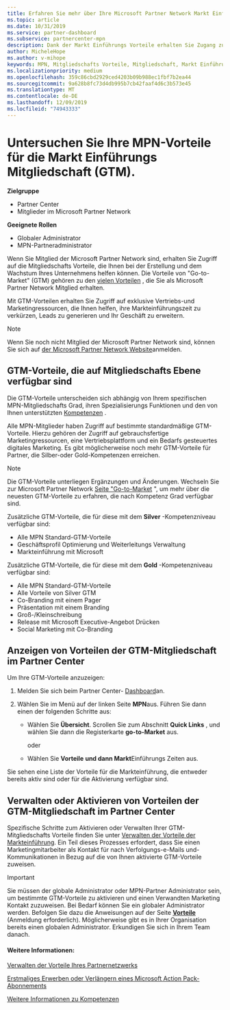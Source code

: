 ```yaml
---
title: Erfahren Sie mehr über Ihre Microsoft Partner Network Markt Einführungs Vorteile | Partner Center
ms.topic: article
ms.date: 10/31/2019
ms.service: partner-dashboard
ms.subservice: partnercenter-mpn
description: Dank der Markt Einführungs Vorteile erhalten Sie Zugang zu exklusiven Vertriebs-und Marketingressourcen, die Ihnen helfen, ihre Markteinführungszeit zu verkürzen, Leads zu generieren und Ihr Geschäft zu erweitern.
author: MicheleHope
ms.author: v-mihope
keywords: MPN, Mitgliedschafts Vorteile, Mitgliedschaft, Markt Einführungs Vorteile, Markt Einführungs Einführung, zu Markt, GTM, Goldmitgliedschaft, Silver-Mitgliedschaft
ms.localizationpriority: medium
ms.openlocfilehash: 359c86cbd2929ced4203b09b988ec1fbf7b2ea44
ms.sourcegitcommit: 9a628b8fc73d4db995b7cb42faaf4d6c3b573e45
ms.translationtype: MT
ms.contentlocale: de-DE
ms.lasthandoff: 12/09/2019
ms.locfileid: "74943333"
---
```

# <a name="explore-your-mpn-go-to-market-gtm-membership-benefits"></a>Untersuchen Sie Ihre MPN-Vorteile für die Markt Einführungs Mitgliedschaft (GTM).

**Zielgruppe**

- Partner Center
- Mitglieder im Microsoft Partner Network

**Geeignete Rollen**

- Globaler Administrator
- MPN-Partneradministrator

Wenn Sie Mitglied der Microsoft Partner Network sind, erhalten Sie Zugriff auf die Mitgliedschafts Vorteile, die Ihnen bei der Erstellung und dem Wachstum Ihres Unternehmens helfen können. Die Vorteile von "Go-to-Market" (GTM) gehören zu den [vielen Vorteilen](https://partner.microsoft.com/manage-your-partner-network-benefits) , die Sie als Microsoft Partner Network Mitglied erhalten. 

Mit GTM-Vorteilen erhalten Sie Zugriff auf exklusive Vertriebs-und Marketingressourcen, die Ihnen helfen, ihre Markteinführungszeit zu verkürzen, Leads zu generieren und Ihr Geschäft zu erweitern.

>[!NOTE]
>Wenn Sie noch nicht Mitglied der Microsoft Partner Network sind, können Sie sich auf [der Microsoft Partner Network Website](https://partner.microsoft.com/membership)anmelden.


## <a name="gtm-benefits-available-by-membership-level"></a>GTM-Vorteile, die auf Mitgliedschafts Ebene verfügbar sind

Die GTM-Vorteile unterscheiden sich abhängig von Ihrem spezifischen MPN-Mitgliedschafts Grad, ihren Spezialisierungs Funktionen und den von Ihnen unterstützten [Kompetenzen](learn-about-competencies.md) .

Alle MPN-Mitglieder haben Zugriff auf bestimmte standardmäßige GTM-Vorteile. Hierzu gehören der Zugriff auf gebrauchsfertige Marketingressourcen, eine Vertriebsplattform und ein Bedarfs gesteuertes digitales Marketing. Es gibt möglicherweise noch mehr GTM-Vorteile für Partner, die Silber-oder Gold-Kompetenzen erreichen.

>[!NOTE]
>Die GTM-Vorteile unterliegen Ergänzungen und Änderungen. Wechseln Sie zur Microsoft Partner Network [Seite "Go-to-Market](https://partner.microsoft.com/membership/go-to-market) ", um mehr über die neuesten GTM-Vorteile zu erfahren, die nach Kompetenz Grad verfügbar sind.

Zusätzliche GTM-Vorteile, die für diese mit dem **Silver** -Kompetenzniveau verfügbar sind:

- Alle MPN Standard-GTM-Vorteile
- Geschäftsprofil Optimierung und Weiterleitungs Verwaltung
- Markteinführung mit Microsoft

Zusätzliche GTM-Vorteile, die für diese mit dem **Gold** -Kompetenzniveau verfügbar sind:

- Alle MPN Standard-GTM-Vorteile
- Alle Vorteile von Silver GTM
- Co-Branding mit einem Pager
- Präsentation mit einem Branding
- Groß-/Kleinschreibung
- Release mit Microsoft Executive-Angebot Drücken
- Social Marketing mit Co-Branding

## <a name="view-gtm-membership-benefits-in-the-partner-center"></a>Anzeigen von Vorteilen der GTM-Mitgliedschaft im Partner Center

Um Ihre GTM-Vorteile anzuzeigen:

1. Melden Sie sich beim Partner Center- [Dashboard]( https://docs.microsoft.com/partner-center/)an.

2. Wählen Sie im Menü auf der linken Seite **MPN**aus. Führen Sie dann einen der folgenden Schritte aus:

    - Wählen Sie **Übersicht**. Scrollen Sie zum Abschnitt **Quick Links** , und wählen Sie dann die Registerkarte **go-to-Market** aus.

      oder

    - Wählen Sie **Vorteile** **und dann Markt**Einführungs Zeiten aus.

Sie sehen eine Liste der Vorteile für die Markteinführung, die entweder bereits aktiv sind oder für die Aktivierung verfügbar sind.

## <a name="manage-or-activate-gtm-membership-benefits-in-the-partner-center"></a>Verwalten oder Aktivieren von Vorteilen der GTM-Mitgliedschaft im Partner Center

Spezifische Schritte zum Aktivieren oder Verwalten Ihrer GTM-Mitgliedschafts Vorteile finden Sie unter [Verwalten der Vorteile der Markteinführung](manage-your-partner-network-benefits.md#manage-go-to-market-benefits). Ein Teil dieses Prozesses erfordert, dass Sie einen Marketingmitarbeiter als Kontakt für nach Verfolgungs-e-Mails und-Kommunikationen in Bezug auf die von Ihnen aktivierte GTM-Vorteile zuweisen.

>[!IMPORTANT]
>Sie müssen der globale Administrator oder MPN-Partner Administrator sein, um bestimmte GTM-Vorteile zu aktivieren und einen Verwandten Marketing Kontakt zuzuweisen. Bei Bedarf können Sie ein globaler Administrator werden. Befolgen Sie dazu die Anweisungen auf der Seite [**Vorteile**](https://partnercenter.microsoft.com/pcv/partnership/benefits) (Anmeldung erforderlich). Möglicherweise gibt es in Ihrer Organisation bereits einen globalen Administrator. Erkundigen Sie sich in Ihrem Team danach.

#### <a name="see-also"></a>Weitere Informationen:

[Verwalten der Vorteile Ihres Partnernetzwerks](manage-your-partner-network-benefits.md)

[Erstmaliges Erwerben oder Verlängern eines Microsoft Action Pack-Abonnements](mpn-get-action-pack.md)

[Weitere Informationen zu Kompetenzen](learn-about-competencies.md)

